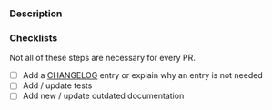 <!-- Thank you for contributing to Pyodide! All improvements are welcome,
     so don't be afraid to make a PR. -->

### Description

<!-- Please explain what your PR is about:
     - reasoning for the change
     - some details of updated code
     - any noteworthy choices to be aware of
	Please refer to any related issues by #<issue_id> -->

### Checklists

Not all of these steps are necessary for every PR.

- [ ] Add a [CHANGELOG](https://github.com/pyodide/pyodide/blob/main/docs/project/changelog.md) entry or explain why an entry is not needed
- [ ] Add / update tests
- [ ] Add new / update outdated documentation
<!-- [IMPORTANT] Note on CI failures: 
     Currently, we are having issues with selenium-based tests.
     Don't panic if the CI fails on your PR because of timeouts.
     It's probably not your fault. We will investigate :) -->